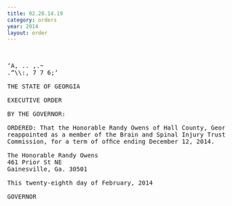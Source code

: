 ```yaml
---
title: 02.28.14.19
category: orders
year: 2014
layout: order
---
```


<pre>   

‘A, .. ,.~
.“\\:, 7 7 6;‘

THE STATE OF GEORGIA

EXECUTIVE ORDER

BY THE GOVERNOR:

ORDERED: That the Honorable Randy Owens of Hall County, Georgia, is
reappointed as a member of the Brain and Spinal Injury Trust Fund
Commission, for a term of ofﬁce ending December 12, 2014.

The Honorable Randy Owens
461 Prior St NE
Gainesville, Ga. 30501

This twenty-eighth day of February, 2014

GOVERNOR

</pre>
